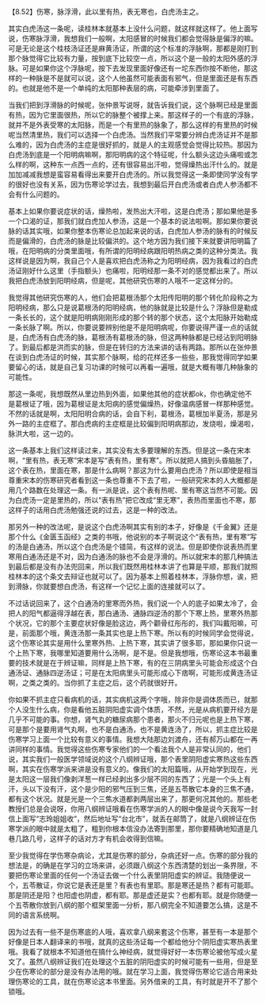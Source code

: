 【8.52】伤寒，脉浮滑，此以里有热，表无寒也，白虎汤主之。

其实白虎汤这一条呢，读桂林本就基本上没什么问题，就这样就这样了。他上面写说，伤寒脉浮滑，我想我们一般啊，太阳感冒的时候我们都会觉得脉是偏浮的嘛。可是无论是这个桂枝汤证还是麻黄汤证，所谓的这个标准的浮脉啊，那都是刚打到那个脉觉得它比较有力量，按到底下比较空一点，所以这个是一般的太阳外感的浮脉。可是如果你这个浮脉呢，按下去发现里面好像还有一坨东西你按不断他，那这样的一种脉是不是就可以说，这个人他虽然可能表面有邪气，但是里面还是有东西的。也就是他不是一个单纯的太阳那种表层的病，可能牵涉到里面了。

当我们把到浮滑脉的时候呢，张仲景写说呀，就告诉我们说，这个脉啊已经是里面有热，因为它里面很热，所以它的脉整个被撑上来。那这样子的一个有底的浮脉，就并不是外表受寒的太阳脉，而是一个有里热的脉象了，那么这样的有里热的时候呢当然清里热，我们可以选择一个白虎汤。当然我们平常要分辨白虎汤证并不是那么难的，因为白虎汤的主症是很好抓的，就是人的主观感觉会觉得比较热。那因为白虎汤到底是一个阳明病嘛啊，那阳明病的这个特征呢，什么额头这边头痛啦或怎么样的啊，这种东一点西一点的，还有很容易出汗啦，觉得燥热出汗什么的。就是加加减减我想是蛮容易看得出来要开白虎汤的。所以我觉得这一条即使同学没有学的很好也没有关系，因为伤寒论学过去，我想到最后开白虎汤或者白虎人参汤都不会有什么问题的。

基本上如果你要说症状的话，燥热啦，发热出大汗啦，这是白虎汤；那如果他是多一个口渴的证，那我们就白虎加人参汤，这是一个基本的说法啦啊。那如果你要说脉的话其实哦，如果你整本伤寒论总加起来说的话，白虎加人参汤的脉有的时候反而是偏滑的，白虎汤的脉是比较偏洪的。这个地方因为我们接下来就要讲阳明篇了哦，在阳明病的分类里面哦，有所谓的阳明经病跟阳明热病之类的这种分类法。我这样说是因为啊，我自己个人是喜欢把白虎汤称之为阳明经病，因为我看过的白虎汤证刚好什么这里（手指额头）也痛啦，阳明经那一条不对的感觉都出来了。所以我把白虎汤放到阳明经病，但是呢，其他研究伤寒的人哦不一定这样分的。

我觉得其他研究伤寒的人，他们会把葛根汤那个太阳传阳明的那个转化阶段称之为阳明经病，那么只是说葛根汤的阳明经病，他的脉就是比较是什么？浮脉但是勒成一条长长的，这个就是阳明病刚刚形成的那个转的那个状态，这个太阳脉开始勒成一条长脉了啊。所以，你要说要辨别他是不是阳明病呢，你要说得严谨一点的话就是，白虎汤有白虎汤的脉，葛根汤有葛根汤的脉，但这两种脉都是已经沾到阳明脉了。到最后都是洪而实的脉，但是在转归的方法来讲的话有两路。那所以在张仲景在谈到白虎汤证的时候，其实那个脉啊，给的花样还多一些些，那我觉得同学如果要留心的话，就是自己复习功课的时候可以再看一遍哦，就是大概有哪几种脉象的可能性。

那这一条呢，我想既然从里边热到外面，如果他其他的症状都ok，你也确定他不是葛根证了哦，因为葛根证是太阳病的感觉偏燥热，好像温病感冒一样那种感觉。不然的话就是啊，太阳阳明合病的话，会自下利，葛根汤，葛根加半夏汤，那是另外一路的主症框了。那白虎病的主症框是比较偏到阳明病那边，发烧啦，燥渴啦，脉洪大啦，这一边的。

这一条基本上我们这样读过来，其实没有太多要理解的东西。但是这一条在宋本啊，“里有热，表无寒”宋本是写“表有热，里有寒”。所以就把人搞到头昏脑胀了，这个表在热，里面在寒，那是什么病啊？那这为什么要用白虎汤？所以即使是相当尊重宋本的伤寒研究者看到这一条也尊重不下去了啦，一般研究宋本的人大概都是用几个路数在处理这一条。有一派是说，这个表有热呢、里有寒这当然不可能。因为白虎汤一定是里热的，所以“表有热”把它改成“里无寒”，表热而里面也不寒，那这样子的话用白虎汤勉强还说的过去，这是一种的改法。

那另外一种的改法呢，是说这个白虎汤啊其实有别的本子，好像是《千金翼》还是那个什么《金匮玉函经》之类的书哦，他说别的本子啊说这个“表有热，里有寒”写的汤是白通汤，所以这个白虎汤是个错简，有这样的说法。但是即使你说表热而里寒用白通汤还是不对，因为白通汤的脉也不会是浮滑的。所以就宋本的那几种搞法到最后都是没有办法兜回来，所以我们既然用桂林本讲了也算是平顺，那我们就照桂林本的这个条文去辩证也就可以了。因为基本上照着桂林本，浮脉你想，诶，把到滑脉，你就要想白虎汤，有这样一个记忆上面的连接就可以了。

不过话说回来了，这个白通汤的里寒而外热，我们说一个人的底子如果太冷了，会把人的阳气都逼得浮越在表，那白通汤、通脉四逆汤的那个下寒上热，里寒外热那个状况，它的那个主要症状好像是脸这边，两个颧骨红彤彤的，我们叫戴阳嘛，可是，前面那个哦，黄连汤那一条其实也是上热下寒。所以有的时候同学会觉得说，这个伤寒论其实是用什么里寒外热、上热下寒，其实讲了很多耶，那如果你只说一个上热下寒，我哪里知道要用什么汤啊，是不是。但是我想哦，伤寒论这本书最重要的技术就是在于辨证嘛，同样是上热下寒，有的在三阴病里头可能会形成这个白通汤证、通脉四逆汤证；可是在太阳病里头可能形成心下痞啊，可能形成黄连汤证啊，之类之类的。当你抓了主症之后，这个药就很好开。

你如果不抓主症只看病机的话，其实病机这两个字哦，除非你是调体质而已，就那个人没生什么病，你是看他五脏阴阳虚实调个体质，不然，光是从病机要开经方是几乎不可能的事。你想，肾气丸的糖尿病那个患者，那火不归元呢也是上热下寒，可是那个是要用肾气丸啊，也不是白通汤，也不是黄连汤了，所以，抓主症比较是伤寒学习上面一个比较有意义的事情。我想大陆那边刘渡舟，还有郝万山都在一再讲同样的事情。我觉得这些伤寒专家他们的一个看法我个人是非常认同的，他们说，其实我们一般医学领域说的这个八纲辨证哦，那个表里阴阳虚实寒热这些东西啊，其实在伤寒学派来讲是没有意义的。像我们的太阳篇哦，从开始学到现在，光是太阳这一层我们像剥洋葱一样已经剥出多少层不同的东西了；光是一个头上有汗，头以下没有汗，这个是少阳的邪气压到三焦，还是五苓散它本身的三焦不通，都有这个状况。就是光是一个三焦水道都剥两层出来了，那更何况其他的。那些老教授们总是会说呀，你用八纲辨证哦看在伤寒学派的人的眼中像是说今天我写一封信上面写“志玲姐姐收”，然后地址写“台北市”，就丢在邮筒了，就是八纲辨证在伤寒学派的眼中就是太粗了，粗到你根本信没办法寄到那里，那你要精确地知道是几巷几路几号，这样子的话对方才有机会收得到信嘛。

至少我觉得在学伤寒杂病论，尤其是伤寒的部分，杂病还好一点。伤寒的部分我的想法是，的确是在学习的立场来讲，必须跟八纲这个东西清楚的划出一条界限，不要把伤寒论里面的任何一个汤证去做一个什么表里阴阳虚实的辨证。我随便说一个，五苓散证，你说它是表还是里？有表也有里耶。那是寒还是热？都有可能耶。那是阴还是阳？也阳虚也阴虚，都有耶。那是虚还是实？也都有耶。就是你随便一个五苓散你放到八纲的那个框架里面一分析，那八纲完全不知道要怎么搞，这是不同的语言系统啊。

因为过去有一些不是伤寒底的人哦，喜欢拿八纲来套这个伤寒，甚至有一本是那个好像是日本人翻译来的书哦，就真的这些汤证每一个都给他分个阴阳虚实寒热表里哦。我看了就根本不知道他在搞什么神经病，就觉得好好一本伤寒论被他写成火星文了。虽然八纲辨证我们在处理这个五脏的阴阳虚实的时候可能有一些用，但是至少在伤寒论的部分是没有办法用的哦。就在学习上面，我觉得伤寒论它适合用来处理伤寒论的工具，就在伤寒论这本书里面。另外借来的工具，有时就是开不了那个锁哦。
